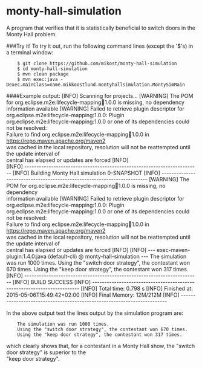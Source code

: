 monty-hall-simulation
=====================

A program that verifies that it is statistically beneficial to switch doors in the Monty Hall problem.

###Try it!
To try it out, run the following command lines (except the '$'s) in a terminal window:

        $ git clone https://github.com/mikost/monty-hall-simulation
        $ cd monty-hall-simulation
        $ mvn clean package
        $ mvn exec:java -Dexec.mainClass=name.mikkoostlund.montyhallsimulation.MontySimMain

####Example output:
        [INFO] Scanning for projects...
        [WARNING] The POM for org.eclipse.m2e:lifecycle-mapping:jar:1.0.0 is missing, no dependency  
        information available
        [WARNING] Failed to retrieve plugin descriptor for org.eclipse.m2e:lifecycle-mapping:1.0.0: Plugin  
        org.eclipse.m2e:lifecycle-mapping:1.0.0 or one of its dependencies could not be resolved:  
        Failure to find org.eclipse.m2e:lifecycle-mapping:jar:1.0.0 in https://repo.maven.apache.org/maven2  
        was cached in the local repository, resolution will not be reattempted until the update interval of  
        central has elapsed or updates are forced
        [INFO]                                                                         
        [INFO] ------------------------------------------------------------------------
        [INFO] Building Monty Hall simulation 0-SNAPSHOT
        [INFO] ------------------------------------------------------------------------
        [WARNING] The POM for org.eclipse.m2e:lifecycle-mapping:jar:1.0.0 is missing, no dependency  
        information available
        [WARNING] Failed to retrieve plugin descriptor for org.eclipse.m2e:lifecycle-mapping:1.0.0: Plugin  
        org.eclipse.m2e:lifecycle-mapping:1.0.0 or one of its dependencies could not be resolved:  
        Failure to find org.eclipse.m2e:lifecycle-mapping:jar:1.0.0 in https://repo.maven.apache.org/maven2  
        was cached in the local repository, resolution will not be reattempted until the update interval of  
        central has elapsed or updates are forced
        [INFO] 
        [INFO] --- exec-maven-plugin:1.4.0:java (default-cli) @ monty-hall-simulation ---
        The simulation was run 1000 times.
        Using the "switch door strategy", the contestant won 670 times.
        Using the "keep door strategy", the contestant won 317 times.
        [INFO] ------------------------------------------------------------------------
        [INFO] BUILD SUCCESS
        [INFO] ------------------------------------------------------------------------
        [INFO] Total time: 0.798 s
        [INFO] Finished at: 2015-05-06T15:49:42+02:00
        [INFO] Final Memory: 12M/212M
        [INFO] ------------------------------------------------------------------------

In the above output text the lines output by the simulation program are: 

        The simulation was run 1000 times.
        Using the "switch door strategy", the contestant won 670 times.
        Using the "keep door strategy", the contestant won 317 times.

which clearly shows that, for a contestant in a Monty Hall show, the "switch door strategy" is superior to the  
"keep door strategy".
